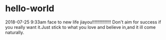 # hello-world
2018-07-25
9:33am
face to new life
jiayou!!!!!!!!!!!!!!!
Don't aim for success if you really want it.Just stick to what you love and believe in,and it ill come naturally.
